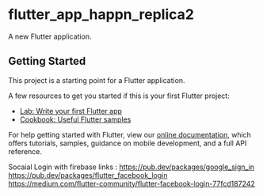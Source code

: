 # flutter_app_happn_replica2

A new Flutter application.

## Getting Started

This project is a starting point for a Flutter application.

A few resources to get you started if this is your first Flutter project:

- [Lab: Write your first Flutter app](https://flutter.dev/docs/get-started/codelab)
- [Cookbook: Useful Flutter samples](https://flutter.dev/docs/cookbook)

For help getting started with Flutter, view our
[online documentation](https://flutter.dev/docs), which offers tutorials,
samples, guidance on mobile development, and a full API reference.

Socaial Login with firebase links : 
https://pub.dev/packages/google_sign_in
https://pub.dev/packages/flutter_facebook_login
https://medium.com/flutter-community/flutter-facebook-login-77fcd187242